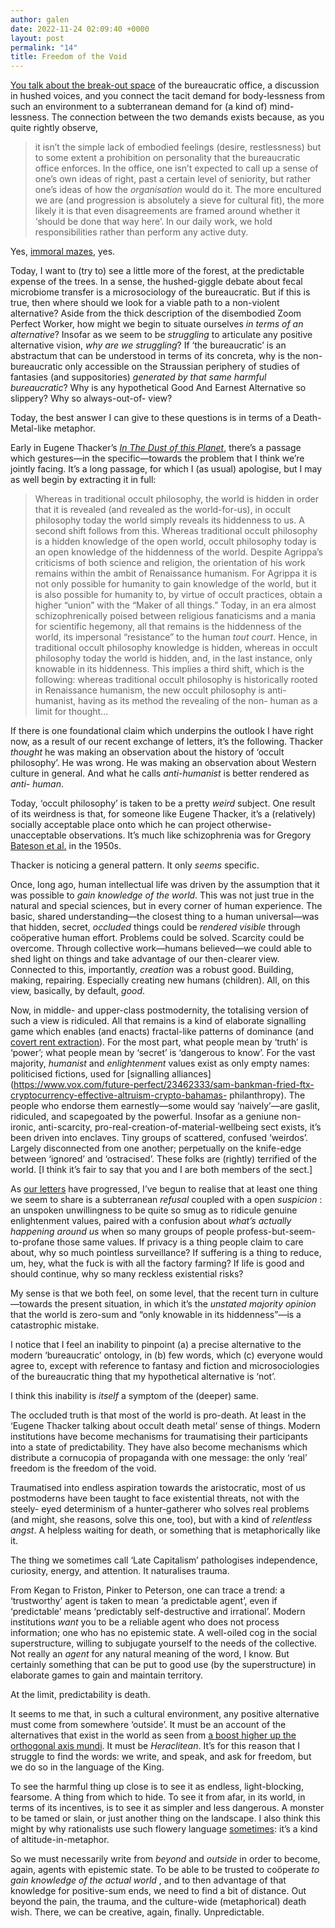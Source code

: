 ```yaml
---
author: galen
date: 2022-11-24 02:09:40 +0000
layout: post
permalink: "14"
title: Freedom of the Void
---
```



[You talk about the break-out space](https://angst.blog/13) of the bureaucratic office, a discussion in hushed voices, and you connect the tacit demand for body-lessness from such an environment to a subterranean demand for (a kind of) mind-lessness. The connection between the two demands exists because, as you quite rightly observe,

> it isn’t the simple lack of embodied feelings (desire, restlessness) but to some extent a prohibition on personality that the bureaucratic office enforces. In the office, one isn’t expected to call up a sense of one’s own ideas of right, past a certain level of seniority, but rather one’s ideas of how the _organisation_ would do it. The more encultured we are (and progression is absolutely a sieve for cultural fit), the more likely it is that even disagreements are framed around whether it ‘should be done that way here’. In our daily work, we hold responsibilities rather than perform any active duty.

Yes, [immoral mazes](https://www.lesswrong.com/s/kNANcHLNtJt5qeuSS), yes.

Today, I want to (try to) see a little more of the forest, at the predictable expense of the trees. In a sense, the hushed-giggle debate about fecal microbiome transfer is a microsociology of the bureaucratic. But if this is true, then where should we look for a viable path to a non-violent alternative? Aside from the thick description of the disembodied Zoom Perfect Worker, how might we begin to situate ourselves _in terms of an alternative_? Insofar as we seem to be _struggling_ to articulate any positive alternative vision, _why are we struggling_? If ‘the bureaucratic’ is an abstractum that can be understood in terms of its concreta, why is the non-bureaucratic only accessible on the Straussian periphery of studies of fantasies (and suppositories) _generated by that same harmful bureaucratic_? Why is any hypothetical Good And Earnest Alternative so slippery? Why so always-out-of- view?

Today, the best answer I can give to these questions is in terms of a Death- Metal-like metaphor.

Early in Eugene Thacker’s [_In The Dust of this Planet_](https://www.worldcat.org/isbn/9781846946769), there’s a passage which gestures—in the specific—towards the problem that I think we’re jointly facing. It’s a long passage, for which I (as usual) apologise, but I may as well begin by extracting it in full:

> Whereas in traditional occult philosophy, the world is hidden in order that it is revealed (and revealed as the world-for-us), in occult philosophy today the world simply reveals its hiddenness to us. A second shift follows from this. Whereas traditional occult philosophy is a hidden knowledge of the open world, occult philosophy today is an open knowledge of the hiddenness of the world. Despite Agrippa’s criticisms of both science and religion, the orientation of his work remains within the ambit of Renaissance humanism. For Agrippa it is not only possible for humanity to gain knowledge of the world, but it is also possible for humanity to, by virtue of occult practices, obtain a higher “union” with the “Maker of all things.” Today, in an era almost schizophrenically poised between religious fanaticisms and a mania for scientific hegemony, all that remains is the hiddenness of the world, its impersonal “resistance” to the human _tout court_. Hence, in traditional occult philosophy knowledge is hidden, whereas in occult philosophy today the world is hidden, and, in the last instance, only knowable in its hiddenness. This implies a third shift, which is the following: whereas traditional occult philosophy is historically rooted in Renaissance humanism, the new occult philosophy is anti-humanist, having as its method the revealing of the non- human as a limit for thought…

If there is one foundational claim which underpins the outlook I have right now, as a result of our recent exchange of letters, it’s the following. Thacker _thought_ he was making an observation about the history of ‘occult philosophy’. He was wrong. He was making an observation about Western culture in general. And what he calls _anti-humanist_ is better rendered as _anti- human_.

Today, ‘occult philosophy’ is taken to be a pretty _weird_ subject. One result of its weirdness is that, for someone like Eugene Thacker, it’s a (relatively) socially acceptable place onto which he can project otherwise-unacceptable observations. It’s much like schizophrenia was for Gregory [Bateson et al.](https://doi.org/10.1002/bs.3830010402) in the 1950s.

Thacker is noticing a general pattern. It only _seems_ specific.

Once, long ago, human intellectual life was driven by the assumption that it was possible to _gain knowledge of the world_. This was not just true in the natural and special sciences, but in every corner of human experience. The basic, shared understanding—the closest thing to a human universal—was that hidden, secret, _occluded_ things could be _rendered visible_ through coöperative human effort. Problems could be solved. Scarcity could be overcome. Through collective work—humans believed—we could able to shed light on things and take advantage of our then-clearer view. Connected to this, importantly, _creation_ was a robust good. Building, making, repairing. Especially creating new humans (children). All, on this view, basically, by default, _good_.

Now, in middle- and upper-class postmodernity, the totalising version of such a view is ridiculed. All that remains is a kind of elaborate signalling game which enables (and enacts) fractal-like patterns of dominance (and [covert rent extraction](http://benjaminrosshoffman.com/the-debtors-revolt/)). For the most part, what people mean by ‘truth’ is ‘power’; what people mean by ‘secret’ is ‘dangerous to know’. For the vast majority, _humanist_ and _enlightenment_ values exist as only empty names: politicised fictions, used for [signalling alliances](https://www.vox.com/future-perfect/23462333/sam-bankman-fried-ftx-cryptocurrency-effective-altruism-crypto-bahamas- philanthropy). The people who endorse them earnestly—some would say ‘naively’—are gaslit, ridiculed, and scapegoated by the powerful. Insofar as a geniune non-ironic, anti-scarcity, pro-real-creation-of-material-wellbeing sect exists, it’s been driven into enclaves. Tiny groups of scattered, confused ‘weirdos’. Largely disconnected from one another; perpetually on the knife-edge between ‘ignored’ and ‘ostracised’. These folks are (rightly) terrified of the world. [I think it’s fair to say that you and I are both members of the sect.]

As [our letters](https://angst.blog/archives) have progressed, I’ve begun to realise that at least one thing we seem to share is a subterranean _refusal_ coupled with a open _suspicion_ : an unspoken unwillingness to be quite so smug as to ridicule genuine enlightenment values, paired with a confusion about _what’s actually happening around us_ when so many groups of people profess-but-seem-to-profane those same values. If privacy is a thing people claim to care about, why so much pointless surveillance? If suffering is a thing to reduce, um, hey, what the fuck is with all the factory farming? If life is good and should continue, why so many reckless existential risks?

My sense is that we both feel, on some level, that the recent turn in culture—towards the present situation, in which it’s the _unstated majority opinion_ that the world is zero-sum and “only knowable in its hiddenness”—is a catastrophic mistake.

I notice that I feel an inability to pinpoint (a) a precise alternative to the modern ‘bureaucratic’ ontology, in (b) few words, which (c) everyone would agree to, except with reference to fantasy and fiction and microsociologies of the bureaucratic thing that my hypothetical alternative is ‘not’.

I think this inability is _itself_ a symptom of the (deeper) same.

The occluded truth is that most of the world is pro-death. At least in the ‘Eugene Thacker talking about occult death metal’ sense of things. Modern institutions have become mechanisms for traumatising their participants into a state of predictability. They have also become mechanisms which distribute a cornucopia of propaganda with one message: the only ‘real’ freedom is the freedom of the void.

Traumatised into endless aspiration towards the aristocratic, most of us postmoderns have been taught to face existential threats, not with the steely- eyed determinism of a hunter-gatherer who solves real problems (and might, she reasons, solve this one, too), but with a kind of _relentless angst_. A helpless waiting for death, or something that is metaphorically like it.

The thing we sometimes call ‘Late Capitalism’ pathologises independence, curiosity, energy, and attention. It naturalises trauma.

From Kegan to Friston, Pinker to Peterson, one can trace a trend: a ‘trustworthy’ agent is taken to mean ‘a predictable agent’, even if ‘predictable’ means ‘predictably self-destructive and irrational’. Modern institutions _want_ you to be a reliable agent who does not process information; one who has no epistemic state. A well-oiled cog in the social superstructure, willing to subjugate yourself to the needs of the collective. Not really an _agent_ for any natural meaning of the word, I know. But certainly something that can be put to good use (by the superstructure) in elaborate games to gain and maintain territory.

At the limit, predictability is death.

It seems to me that, in such a cultural environment, any positive alternative must come from somewhere ‘outside’. It must be an account of the alternatives that exist in the world as seen from [a boost higher up the orthogonal axis mundi](https://twitter.com/gnomicperfect/status/1594765895775227912). It must be _Heraclitean_. It’s for this reason that I struggle to find the words: we write, and speak, and ask for freedom, but we do so in the language of the King.

To see the harmful thing up close is to see it as endless, light-blocking, fearsome. A thing from which to hide. To see it from afar, in its world, in terms of its incentives, is to see it as simpler and less dangerous. A monster to be tamed or slain, or just another thing on the landscape. I also think this might by why rationalists use such flowery language [sometimes](https://slatestarcodex.com/2014/07/30/meditations-on-moloch/): it’s a kind of altitude-in-metaphor.

So we must necessarily write from _beyond_ and _outside_ in order to become, again, agents with epistemic state. To be able to be trusted to coöperate _to gain knowledge of the actual world_ , and to then advantage of that knowledge for positive-sum ends, we need to find a bit of distance. Out beyond the pain, the trauma, and the culture-wide (metaphorical) death wish. There, we can be creative, again, finally. Unpredictable. 